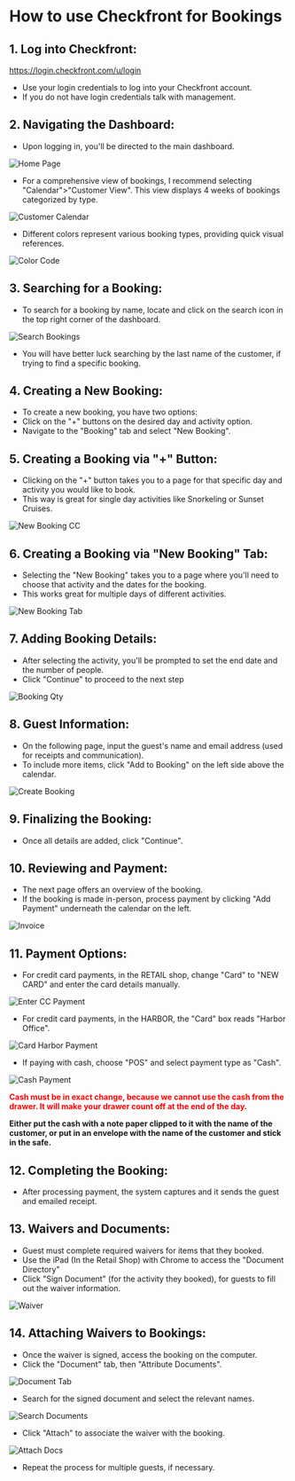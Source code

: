 # How to use Checkfront for Bookings
## 1. Log into Checkfront:
https://login.checkfront.com/u/login
  - Use your login credentials to log into your Checkfront account.
  - If you do not have login credentials talk with management.

## 2. Navigating the Dashboard:
  - Upon logging in, you'll be directed to the main dashboard.
  
![Home Page](../Images/Checkfront/HomePage.png)

  - For a comprehensive view of bookings, I recommend selecting "Calendar">"Customer View". This view displays 4 weeks of bookings categorized by type.

![Customer Calendar](../Images/Checkfront/CustomerCalendar.png)

  - Different colors represent various booking types, providing quick visual references.

![Color Code](../Images/Checkfront/ColorCode.png)

## 3. Searching for a Booking:
  - To search for a booking by name, locate and click on the search icon in the top right corner of the dashboard.

![Search Bookings](../Images/Checkfront/SearchBookings.png)

  - You will have better luck searching by the last name of the customer, if trying to find a specific booking.
## 4. Creating a New Booking:
  - To create a new booking, you have two options:
  - Click on the "+" buttons on the desired day and activity option.
  - Navigate to the "Booking" tab and select "New Booking".
## 5. Creating a Booking via "+" Button:
  - Clicking on the "+" button takes you to a page for that specific day and activity you would like to book.
  - This way is great for single day activities like Snorkeling or Sunset Cruises.
  
![New Booking CC](../Images/Checkfront/NewBookingCC.png)

## 6. Creating a Booking via "New Booking" Tab:
  - Selecting the "New Booking" takes you to a page where you'll need to choose that activity and the dates for the booking.
  - This works great for multiple days of different activities.
  
![New Booking Tab](../Images/Checkfront/NewBookingTab.png)

## 7. Adding Booking Details:
  - After selecting the activity, you'll be prompted to set the end date and the number of people.
  - Click "Continue" to proceed to the next step

![Booking Qty](../Images/Checkfront/BookingQty.png)

## 8. Guest Information:
  - On the following page, input the guest's name and email address (used for receipts and communication).
  - To include more items, click "Add to Booking" on the left side above the calendar.

![Create Booking](../Images/Checkfront/CreateBooking.png)

## 9. Finalizing the Booking:
  - Once all details are added, click "Continue".
## 10. Reviewing and Payment:
  - The next page offers an overview of the booking.
  - If the booking is made in-person, process payment by clicking "Add Payment" underneath the calendar on the left.

![Invoice](../Images/Checkfront/Invoice.png)

## 11. Payment Options:
  - For credit card payments, in the RETAIL shop, change "Card" to "NEW CARD" and enter the card details manually.

![Enter CC Payment](../Images/Checkfront/EnterCCPayment.png)

  - For credit card payments, in the HARBOR, the "Card" box reads "Harbor Office".

![Card Harbor Payment](../Images/Checkfront/CardHarborPay.png)

  - If paying with cash, choose "POS" and select payment type as "Cash".

![Cash Payment](../Images/Checkfront/CashPayment.png)

<src style="color: red;"> **Cash must be in exact change, because we cannot use the cash from the drawer. It will make your drawer count off at the end of the day.**

**Either put the cash with a note paper clipped to it with the name of the customer, or put in an envelope with the name of the customer and stick in the safe.**

## 12. Completing the Booking:
  - After processing payment, the system captures and it sends the guest and emailed receipt.
## 13. Waivers and Documents:
  - Guest must complete required waivers for items that they booked.
  - Use the iPad (In the Retail Shop) with Chrome to access the "Document Directory" 
  - Click "Sign Document" (for the activity they booked), for guests to fill out the waiver information.

![Waiver](../Images/Checkfront/WaiverPage.png)

## 14. Attaching Waivers to Bookings:
  - Once the waiver is signed, access the booking on the computer.
  - Click the "Document" tab, then "Attribute Documents".

![Document Tab](../Images/Checkfront/DocumentTab.png)

  - Search for the signed document and select the relevant names.

![Search Documents](../Images/Checkfront/SearchDocuments.png)

  - Click "Attach" to associate the waiver with the booking.

![Attach Docs](../Images/Checkfront/AttachDocs.png)

  - Repeat the process for multiple guests, if necessary.

